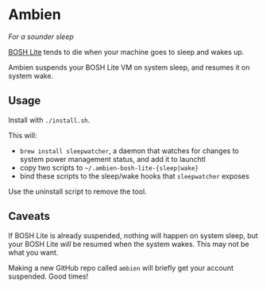 # Ambien

_For a sounder sleep_

[BOSH Lite](https://github.com/cloudfoundry/bosh-lite) tends to die when your machine goes to sleep and wakes up.

Ambien suspends your BOSH Lite VM on system sleep, and resumes it on system wake.

## Usage

Install with `./install.sh`.

This will:

* `brew install sleepwatcher`, a daemon that watches for changes to system power management status, and add it to launchtl
* copy two scripts to `~/.ambien-bosh-lite-{sleep|wake}`
* bind these scripts to the sleep/wake hooks that `sleepwatcher` exposes

Use the uninstall script to remove the tool.

## Caveats

If BOSH Lite is already suspended, nothing will happen on system sleep, but your BOSH Lite _will_ be resumed when the system wakes. This may not be what you want.

Making a new GitHub repo called `ambien` will briefly get your account suspended. Good times!

